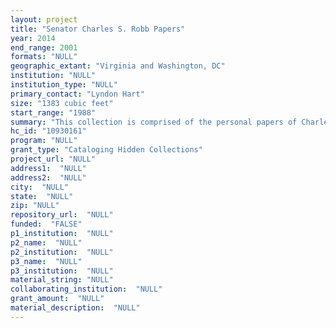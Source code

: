 ```yaml
--- 
layout: project 
title: "Senator Charles S. Robb Papers"
year: 2014
end_range: 2001
formats: "NULL"
geographic_extant: "Virginia and Washington, DC"
institution: "NULL"
institution_type: "NULL"
primary_contact: "Lyndon Hart"
size: "1383 cubic feet"
start_range: "1988"
summary: "This collection is comprised of the personal papers of Charles S. \"Chuck\" Robb while serving as one of Virginia's senators in the United States Senate. This is a large collection detailing Robb's constituent correspondence, legislative activities in the U. S. Senate, press relations, and political activities on behalf of fellow Virginia Democrats. This collection is an important source of information on a late 20th century politician, relating to his influence and career progress from Virginia politics to contributions at the national level."
hc_id: "10930161"
program: "NULL"
grant_type: "Cataloging Hidden Collections"
project_url: "NULL"
address1:  "NULL"
address2:  "NULL"
city:  "NULL"
state:  "NULL"
zip: "NULL"
repository_url:  "NULL"
funded:  "FALSE"
p1_institution:  "NULL"
p2_name:  "NULL"
p2_institution:  "NULL"
p3_name:  "NULL"
p3_institution:  "NULL"
material_string: "NULL"
collaborating_institution:  "NULL"
grant_amount:  "NULL"
material_description:  "NULL"
---
```

